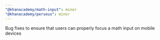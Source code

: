 ```yaml
---
"@khanacademy/math-input": minor
"@khanacademy/perseus": minor
---
```


Bug fixes to ensure that users can properly focus a math input on mobile devices
